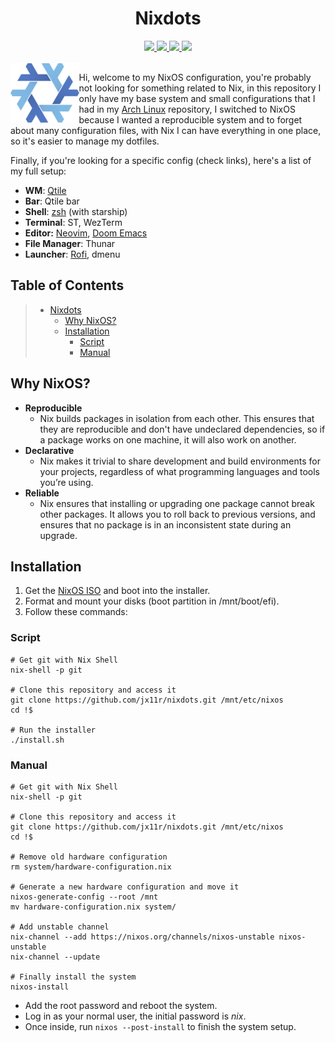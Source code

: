 <div align="center">
  <h1>Nixdots</h1>
  <a href="https://github.com/nixos/nixpkgs">
    <img src="https://img.shields.io/badge/NixOS-21.11-informational.svg?style=for-the-badge&logo=nixos&color=C9CBFF&logoColor=D9E0EE&labelColor=302D41" />
  </a>
  <a href="https://github.com/jx11r/nixdots">
    <img src="https://img.shields.io/github/repo-size/jx11r/nixdots?style=for-the-badge&logo=gitbook&color=F2CDCD&logoColor=D9E0EE&labelColor=302D41" />
  </a>
  <a href="https://github.com/jx11r/nixdots/stargazers">
    <img src="https://img.shields.io/github/stars/jx11r/nixdots?style=for-the-badge&logo=starship&color=B5E8E0&logoColor=D9E0EE&labelColor=302D41" />
  </a>
  <a href="https://github.com/jx11r/nixdots">
    <img src="https://badges.pufler.dev/visits/jx11r/nixdots?style=for-the-badge&logo=github&color=DDB6F2&logoColor=D9E0EE&labelColor=302D41" />
  </a>
</div><br>

<a href="https://nixos.org/">
  <img align="left" height="95" alt="NixOS" src="https://raw.githubusercontent.com/NixOS/nixos-artwork/master/logo/nix-snowflake.svg">
</a>

Hi, welcome to my NixOS configuration, you're probably not looking for something related to Nix,
in this repository I only have my base system and small configurations that I had in my
[Arch Linux](https://github.com/jx11r/archdots) repository, I switched to NixOS because I wanted
a reproducible system and to forget about many configuration files, with Nix I can have everything
in one place, so it's easier to manage my dotfiles.

Finally, if you're looking for a specific config (check links), here's a list of my full setup:
+ **WM**: [Qtile](https://github.com/jx11r/qtile)
+ **Bar**: Qtile bar
+ **Shell**: [zsh](https://github.com/jx11r/nixdots/tree/master/home/config/zsh) (with starship)
+ **Terminal**: ST, WezTerm
+ **Editor:** [Neovim](https://github.com/jx11r/nvim), [Doom Emacs](https://github.com/hlissner/doom-emacs/)
+ **File Manager**: Thunar
+ **Launcher**: [Rofi](https://github.com/jx11r/nixdots/tree/master/home/config/rofi), dmenu

## Table of Contents
> - [Nixdots](#nixdots)
>   - [Why NixOS?](#why-nixos)
>   - [Installation](#installation)
>     - [Script](#script)
>     - [Manual](#manual)

## Why NixOS?
- **Reproducible**
  - Nix builds packages in isolation from each other. This ensures that they are reproducible and don't have undeclared dependencies, so if a package works on one machine, it will also work on another.
- **Declarative**
  - Nix makes it trivial to share development and build environments for your projects, regardless of what programming languages and tools you’re using.
- **Reliable**
  - Nix ensures that installing or upgrading one package cannot break other packages. It allows you to roll back to previous versions, and ensures that no package is in an inconsistent state during an upgrade.

## Installation
1. Get the [NixOS ISO](https://nixos.org/download.html#nixos-iso) and boot into the installer.
2. Format and mount your disks (boot partition in /mnt/boot/efi).
3. Follow these commands:

### Script
```shell
# Get git with Nix Shell
nix-shell -p git

# Clone this repository and access it
git clone https://github.com/jx11r/nixdots.git /mnt/etc/nixos
cd !$

# Run the installer
./install.sh
```

### Manual
```shell
# Get git with Nix Shell
nix-shell -p git

# Clone this repository and access it
git clone https://github.com/jx11r/nixdots.git /mnt/etc/nixos
cd !$

# Remove old hardware configuration
rm system/hardware-configuration.nix

# Generate a new hardware configuration and move it
nixos-generate-config --root /mnt
mv hardware-configuration.nix system/

# Add unstable channel
nix-channel --add https://nixos.org/channels/nixos-unstable nixos-unstable
nix-channel --update

# Finally install the system
nixos-install
```

- Add the root password and reboot the system.
- Log in as your normal user, the initial password is *nix*.
- Once inside, run ```nixos --post-install``` to finish the system setup.
